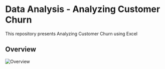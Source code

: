 # Data Analysis - Analyzing Customer Churn
This repository presents Analyzing Customer Churn using Excel

## Overview
![Overview](https://github.com/user-attachments/assets/1359449a-58e6-4e22-a13e-06aee9bfc547)
